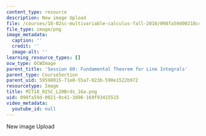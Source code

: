 ```yaml
---
content_type: resource
description: New image Upload
file: /courses/18-02sc-multivariable-calculus-fall-2010/098fa59d00210c413d98169f93415515_MIT18_02SC_L20Brds_16a.png
file_type: image/png
image_metadata:
  caption: ''
  credit: ''
  image-alt: ''
learning_resource_types: []
ocw_type: OCWImage
parent_title: 'Session 60: Fundamental Theorem for Line Integrals'
parent_type: CourseSection
parent_uid: 59598015-71e0-55a7-023b-590e1522b972
resourcetype: Image
title: MIT18_02SC_L20Brds_16a.png
uid: 098fa59d-0021-0c41-3d98-169f93415515
video_metadata:
  youtube_id: null
---
```

New image Upload

